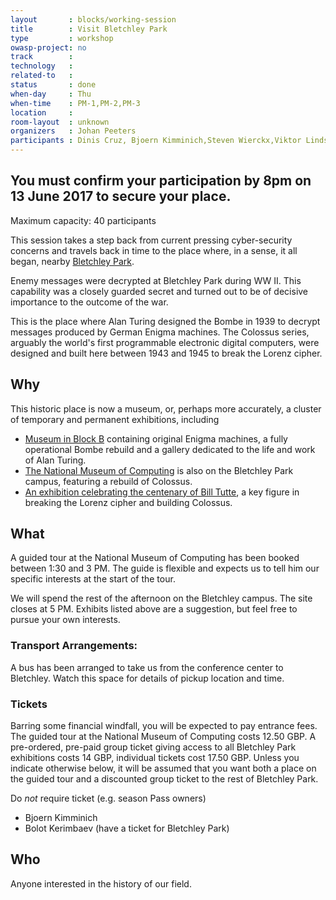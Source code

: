 ```yaml
---
layout       : blocks/working-session
title        : Visit Bletchley Park
type         : workshop
owasp-project: no
track        :
technology   :
related-to   :
status       : done
when-day     : Thu
when-time    : PM-1,PM-2,PM-3
location     :
room-layout  : unknown
organizers   : Johan Peeters
participants : Dinis Cruz, Bjoern Kimminich,Steven Wierckx,Viktor Lindstrom, Sebastien Deleersnyder, Jonas Vanalderweireldt, Fabien Thalgott, Bolot Kerimbaev, Mateo Martinez
---
```



## You must confirm your participation by 8pm on 13 June 2017 to secure your place.
Maximum capacity: 40 participants

This session takes a step back from current pressing cyber-security concerns and travels back in time to the place where, in a sense, it all began, nearby [Bletchley Park](https://bletchleypark.org.uk/).

Enemy messages were decrypted at Bletchley Park during WW II. This capability was a closely guarded secret and turned out to be of decisive importance to the outcome of the war.

This is the place where Alan Turing designed the Bombe in 1939 to decrypt messages produced by German Enigma machines. The Colossus series, arguably the world's first programmable electronic digital computers, were designed and built here between 1943 and 1945 to break the Lorenz cipher.

## Why

This historic place is now a museum, or, perhaps more accurately, a cluster of temporary and permanent exhibitions, including

* [Museum in Block B](https://bletchleypark.org.uk/visit-us/what-to-see/museum-in-block-b) containing original Enigma machines, a fully operational Bombe rebuild and a gallery dedicated to the life and work of Alan Turing.
* [The National Museum of Computing](http://www.tnmoc.org/) is also on the Bletchley Park campus, featuring a rebuild of Colossus.
* [An exhibition celebrating the centenary of Bill Tutte](https://bletchleypark.org.uk/whats-on/bill-tutte-mathematician-codebreaker), a key figure in breaking the Lorenz cipher and building Colossus.

## What

A guided tour at the National Museum of Computing has been booked between 1:30 and 3 PM. The guide is flexible and expects us to tell him our specific interests at the start of the tour.

We will spend the rest of the afternoon on the Bletchley campus. The site closes at 5 PM.
Exhibits listed above are a suggestion, but feel free to pursue your own interests.

### Transport Arrangements:

A bus has been arranged to take us from the conference center to Bletchley. Watch this space for details of pickup location and time.

### Tickets

Barring some financial windfall, you will be expected to pay entrance fees. The guided tour at the National Museum of Computing costs 12.50 GBP. A pre-ordered, pre-paid group ticket giving access to all Bletchley Park exhibitions costs 14 GBP, individual tickets cost 17.50 GBP. Unless you indicate otherwise below, it will be assumed that you want both a place on the guided tour and a discounted group ticket to the rest of Bletchley Park.

Do *not* require ticket (e.g. season Pass owners)
* Bjoern Kimminich
* Bolot Kerimbaev (have a ticket for Bletchley Park)

## Who

Anyone interested in the history of our field.

